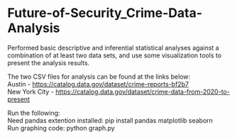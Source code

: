 # Future-of-Security_Crime-Data-Analysis
Performed basic descriptive and inferential statistical analyses against a combination of at least two data sets, and use some visualization tools to present the analysis results.

The two CSV files for analysis can be found at the links below:</br>
Austin - https://catalog.data.gov/dataset/crime-reports-bf2b7 </br>
New York City - https://catalog.data.gov/dataset/crime-data-from-2020-to-present

Run the following:</br>
Need pandas extention installed: pip install pandas matplotlib seaborn </br>
Run graphing code: python graph.py
